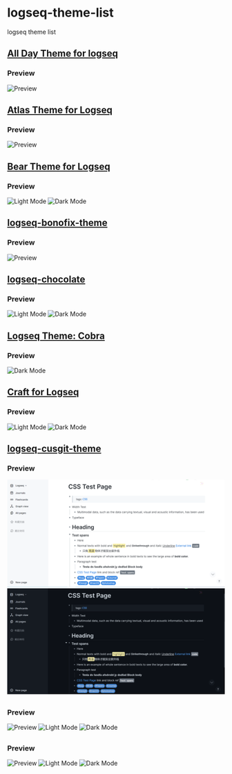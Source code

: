 # logseq-theme-list
logseq theme list

## [All Day Theme for logseq](https://github.com/tobealive/logseq-allday-theme)
### Preview
![Preview](https://raw.githubusercontent.com/tobealive/logseq-allday-theme/main/preview.png)

## [Atlas Theme for Logseq](https://github.com/sethfair/logseq-atlas-theme)
### Preview
![Preview](https://github.com/sethfair/logseq-atlas-theme/raw/main/screenshot.png)

## [Bear Theme for Logseq](https://github.com/rcvd/logseq-bear-theme)
### Preview
![Light Mode](https://github.com/rcvd/logseq-bear-theme/raw/main/screenshots/light.png)
![Dark Mode](https://github.com/rcvd/logseq-bear-theme/raw/main/screenshots/dark.png)

## [logseq-bonofix-theme](https://github.com/sansui233/logseq-bonofix-theme)
### Preview
![Preview](https://github.com/Sansui233/logseq-bonofix-theme/raw/master/media/Desktop-2022-05-23.jpg)

## [logseq-chocolate](https://github.com/nmartin84/logseq-chocolate)
### Preview
![Light Mode](https://github.com/nmartin84/logseq-chocolate/raw/main/assets/screenshot1.png)
![Dark Mode](https://github.com/nmartin84/logseq-chocolate/raw/main/assets/screenshot2.png)

## [Logseq Theme: Cobra](https://github.com/santiyounger/Cobra)
### Preview
![Dark Mode](https://github.com/santiyounger/Cobra/raw/main/img/dark-cobra-logseq.png)

## [Craft for Logseq](https://github.com/rcvd/logseq-craft-theme)
### Preview
![Light Mode](https://github.com/rcvd/logseq-craft-theme/blob/main/screenshots/light.png)
![Dark Mode](https://github.com/rcvd/logseq-craft-theme/blob/main/screenshots/dark.png)

## [logseq-cusgit-theme](https://github.com/mendax1234/logseq-cusgit-theme)
### Preview
![Light Mode](https://github.com/mendax1234/logseq-cusgit-theme/blob/main/media/Light.png)
![Dark Mode](https://github.com/mendax1234/logseq-cusgit-theme/blob/main/media/Dark.png)

## []()
### Preview
![Preview]()
![Light Mode]()
![Dark Mode]()

## []()
### Preview
![Preview]()
![Light Mode]()
![Dark Mode]()
